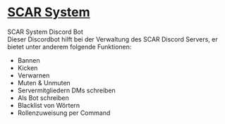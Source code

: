 # [SCAR System](https://discord.gg/qFmgBPg)
SCAR System Discord Bot<br>
Dieser Discordbot hilft bei der Verwaltung des SCAR Discord Servers, er bietet unter anderem folgende Funktionen:
<br>
- Bannen<br>
- Kicken<br>
- Verwarnen<br>
- Muten & Unmuten<br>
- Servermitgliedern DMs schreiben<br>
- Als Bot schreiben<br>
- Blacklist von Wörtern<br>
- Rollenzuweisung per Command